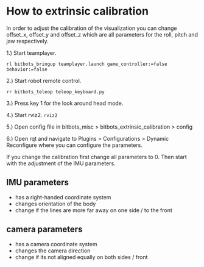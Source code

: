 # How to extrinsic calibration
In order to adjust the calibration of the visualization you can change offset_x, offset_y and offset_z which are all parameters for the roll, pitch and jaw respectively.

1.) Start teamplayer.

```rl bitbots_bringup teamplayer.launch game_controller:=false behavior:=false```

2.) Start robot remote control.

```rr bitbots_teleop teleop_keyboard.py```

3.) Press key 1 for the look around head mode.

4.) Start rviz2.
```rviz2```

5.) Open config file in bitbots_misc > bitbots_extrinsic_calibration > config

6.) Open rqt and navigate to Plugins > Configurations > Dynamic Reconfigure where you can configure the parameters.

If you change the calibration first change all parameters to 0.
Then start with the adjustment of the IMU parameters.

## IMU parameters
* has a right-handed coordinate system
* changes orientation of the body
* change if the lines are more far away on one side / to the front

## camera parameters
* has a camera coordinate system
* changes the camera direction
* change if its not aligned equally on both sides / front
